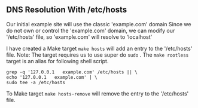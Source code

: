 



##  DNS Resolution With /etc/hosts

Our initial example site will use the classic 'example.com' domain
Since we do not own or control the 'example.com' domain,
we can modify our '/etc/hosts' file, so 'example.com' will resolve to 'localhost'

I have created a Make target `make hosts` will add an entry to the '/etc/hosts' file.
Note: The target requires us to use super do `sudo` .
The `make rootless` target is an alias for following shell script.

```shell
grep -q '127.0.0.1   example.com' /etc/hosts || \
echo '127.0.0.1   example.com' | \
sudo tee -a /etc/hosts
```

To Make target `make hosts-remove` will remove the entry to the '/etc/hosts' file.

